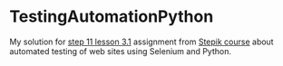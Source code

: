 # TestingAutomationPython
My solution for [step 11 lesson 3.1](https://stepik.org/lesson/187065/step/11) assignment from [Stepik course](https://stepik.org/course/575) about automated testing of web sites using Selenium and Python.

